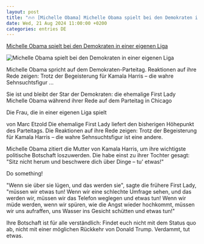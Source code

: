 ```yaml
---
layout: post
title: "🔥🔥 [Michelle Obama] Michelle Obama spielt bei den Demokraten in einer eigenen Liga"
date: Wed, 21 Aug 2024 11:00:00 +0200
categories: entries DE
---
```

[Michelle Obama spielt bei den Demokraten in einer eigenen Liga](https://www.stern.de/politik/ausland/michelle-obama-spielt-bei-den-demokraten-in-einer-eigenen-liga--34996774.html)

![Michelle Obama spielt bei den Demokraten in einer eigenen Liga](https://image.stern.de/34996922/t/Sa/v2/w1440/r1.7778/-/chicago-michelle-obama.jpg)

Michelle Obama spricht auf dem Demokraten-Parteitag. Reaktionen auf ihre Rede zeigen: Trotz der Begeisterung für Kamala Harris – die wahre Sehnsuchtsfigur ...

Sie ist und bleibt der Star der Demokraten: die ehemalige First Lady Michelle Obama während ihrer Rede auf dem Parteitag in Chicago

Die Frau, die in einer eigenen Liga spielt

von Marc Etzold Die ehemalige First Lady liefert den bisherigen Höhepunkt des Parteitags. Die Reaktionen auf ihre Rede zeigen: Trotz der Begeisterung für Kamala Harris – die wahre Sehnsuchtsfigur ist eine andere.

Michelle Obama zitiert die Mutter von Kamala Harris, um ihre wichtigste politische Botschaft loszuwerden. Die habe einst zu ihrer Tochter gesagt: "Sitz nicht herum und beschwere dich über Dinge – tu' etwas!"

Do something!

"Wenn sie über sie lügen, und das werden sie", sagte die frühere First Lady, "müssen wir etwas tun! Wenn wir eine schlechte Umfrage sehen, und das werden wir, müssen wir das Telefon weglegen und etwas tun! Wenn wir müde werden, wenn wir spüren, wie die Angst wieder hochkommt, müssen wir uns aufraffen, uns Wasser ins Gesicht schütten und etwas tun!"

Ihre Botschaft ist für alle verständlich: Findet euch nicht mit dem Status quo ab, nicht mit einer möglichen Rückkehr von Donald Trump. Verdammt, tut etwas.

